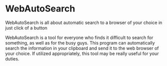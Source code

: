 # WebAutoSearch
WebAutoSearch is all about automatic search to a browser of your choice in just click of a button

WebAutoSearch is a tool for everyone who finds it difficult to search for something, 
as well as for the busy guys. This program can automatically search the information in your 
clipboard and send it to the web browser of your choice. If utilized appropriately,
this tool may be really useful for your duties.
